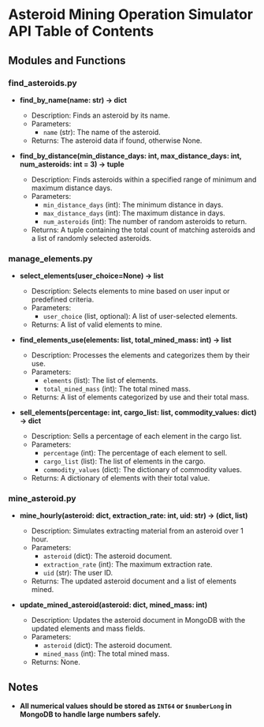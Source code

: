 # Asteroid Mining Operation Simulator API Table of Contents

## Modules and Functions

### find_asteroids.py
- **find_by_name(name: str) -> dict**
  - Description: Finds an asteroid by its name.
  - Parameters:
    - `name` (str): The name of the asteroid.
  - Returns: The asteroid data if found, otherwise None.

- **find_by_distance(min_distance_days: int, max_distance_days: int, num_asteroids: int = 3) -> tuple**
  - Description: Finds asteroids within a specified range of minimum and maximum distance days.
  - Parameters:
    - `min_distance_days` (int): The minimum distance in days.
    - `max_distance_days` (int): The maximum distance in days.
    - `num_asteroids` (int): The number of random asteroids to return.
  - Returns: A tuple containing the total count of matching asteroids and a list of randomly selected asteroids.

### manage_elements.py
- **select_elements(user_choice=None) -> list**
  - Description: Selects elements to mine based on user input or predefined criteria.
  - Parameters:
    - `user_choice` (list, optional): A list of user-selected elements.
  - Returns: A list of valid elements to mine.

- **find_elements_use(elements: list, total_mined_mass: int) -> list**
  - Description: Processes the elements and categorizes them by their use.
  - Parameters:
    - `elements` (list): The list of elements.
    - `total_mined_mass` (int): The total mined mass.
  - Returns: A list of elements categorized by use and their total mass.

- **sell_elements(percentage: int, cargo_list: list, commodity_values: dict) -> dict**
  - Description: Sells a percentage of each element in the cargo list.
  - Parameters:
    - `percentage` (int): The percentage of each element to sell.
    - `cargo_list` (list): The list of elements in the cargo.
    - `commodity_values` (dict): The dictionary of commodity values.
  - Returns: A dictionary of elements with their total value.

### mine_asteroid.py
- **mine_hourly(asteroid: dict, extraction_rate: int, uid: str) -> (dict, list)**
  - Description: Simulates extracting material from an asteroid over 1 hour.
  - Parameters:
    - `asteroid` (dict): The asteroid document.
    - `extraction_rate` (int): The maximum extraction rate.
    - `uid` (str): The user ID.
  - Returns: The updated asteroid document and a list of elements mined.

- **update_mined_asteroid(asteroid: dict, mined_mass: int)**
  - Description: Updates the asteroid document in MongoDB with the updated elements and mass fields.
  - Parameters:
    - `asteroid` (dict): The asteroid document.
    - `mined_mass` (int): The total mined mass.
  - Returns: None.

## Notes
- **All numerical values should be stored as `INT64` or `$numberLong` in MongoDB to handle large numbers safely.**